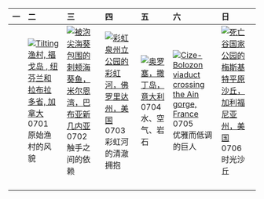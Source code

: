 | 一   | 二                                                                                                                                                                                                          | 三                                                                                                                                                                                                         | 四                                                                                                                                                                                              | 五                                                                                                                                                                                        | 六                                                                                                                                                                                                                                 | 日                                                                                                                                                                                                  |
|:----|:-----------------------------------------------------------------------------------------------------------------------------------------------------------------------------------------------------------|:----------------------------------------------------------------------------------------------------------------------------------------------------------------------------------------------------------|:-----------------------------------------------------------------------------------------------------------------------------------------------------------------------------------------------|:-----------------------------------------------------------------------------------------------------------------------------------------------------------------------------------------|:----------------------------------------------------------------------------------------------------------------------------------------------------------------------------------------------------------------------------------|:---------------------------------------------------------------------------------------------------------------------------------------------------------------------------------------------------|
|     | [![](https://www.bing.com/th?id=OHR.CanadaDayFogo_ZH-CN2593963748_320x240.jpg "Tilting渔村, 福戈岛 , 纽芬兰和拉布拉多省, 加拿大")](https://www.bing.com/th?id=OHR.CanadaDayFogo_ZH-CN2593963748_UHD.jpg)<br>0701<br>原始渔村的风貌 | [![](https://www.bing.com/th?id=OHR.MaroonClownfish_ZH-CN5071934692_320x240.jpg "被泡尖海葵包围的刺颊海葵鱼，米尔恩湾，巴布亚新几内亚")](https://www.bing.com/th?id=OHR.MaroonClownfish_ZH-CN5071934692_UHD.jpg)<br>0702<br>触手之间的依赖 | [![](https://www.bing.com/th?id=OHR.RainbowRiver_ZH-CN5320095849_320x240.jpg "彩虹泉州立公园的彩虹河，佛罗里达州，美国")](https://www.bing.com/th?id=OHR.RainbowRiver_ZH-CN5320095849_UHD.jpg)<br>0703<br>彩虹河的清澈拥抱 | [![](https://www.bing.com/th?id=OHR.OroseiSardegna_ZH-CN5789138034_320x240.jpg "奥罗塞，撒丁岛，意大利")](https://www.bing.com/th?id=OHR.OroseiSardegna_ZH-CN5789138034_UHD.jpg)<br>0704<br>水、空气、岩石 | [![](https://www.bing.com/th?id=OHR.BolozonViaduct_ZH-CN6408632524_320x240.jpg "Cize-Bolozon viaduct crossing the Ain gorge, France")](https://www.bing.com/th?id=OHR.BolozonViaduct_ZH-CN6408632524_UHD.jpg)<br>0705<br>优雅而低调的巨人 | [![](https://www.bing.com/th?id=OHR.MesquiteFlats_ZH-CN7152959188_320x240.jpg "死亡谷国家公园的梅斯基特平原沙丘，加利福尼亚州，美国")](https://www.bing.com/th?id=OHR.MesquiteFlats_ZH-CN7152959188_UHD.jpg)<br>0706<br>时光沙丘 |
|     |                                                                                                                                                                                                            |                                                                                                                                                                                                           |                                                                                                                                                                                                |                                                                                                                                                                                          |                                                                                                                                                                                                                                   |                                                                                                                                                                                                    |
|     |                                                                                                                                                                                                            |                                                                                                                                                                                                           |                                                                                                                                                                                                |                                                                                                                                                                                          |                                                                                                                                                                                                                                   |                                                                                                                                                                                                    |
|     |                                                                                                                                                                                                            |                                                                                                                                                                                                           |                                                                                                                                                                                                |                                                                                                                                                                                          |                                                                                                                                                                                                                                   |                                                                                                                                                                                                    |
|     |                                                                                                                                                                                                            |                                                                                                                                                                                                           |                                                                                                                                                                                                |                                                                                                                                                                                          |                                                                                                                                                                                                                                   |                                                                                                                                                                                                    |